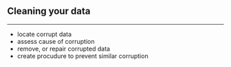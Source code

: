 ## Cleaning your data

----

  - locate corrupt data
  - assess cause of corruption
  - remove, or repair corrupted data
  - create procudure to prevent similar corruption
